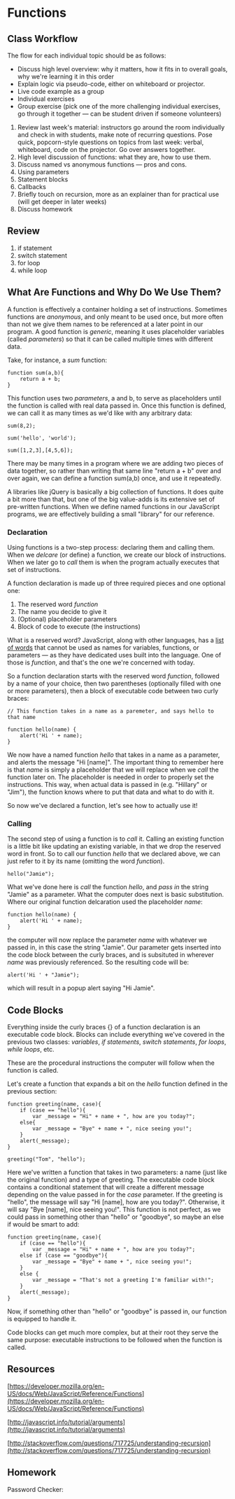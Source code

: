 # Functions

## Class Workflow

The flow for each individual topic should be as follows:
- Discuss high level overview: why it matters, how it fits in to overall goals, why we're learning it in this order
- Explain logic via pseudo-code, either on whiteboard or projector.
- Live code example as a group
- Individual exercises
- Group exercise (pick one of the more challenging individual exercises, go through it together — can be student driven if someone volunteers)

1. Review last week's material: instructors go around the room individually and check in with students, make note of recurring questions. Pose quick, popcorn-style questions on topics from last week: verbal, whiteboard, code on the projector. Go over answers together.
2. High level discussion of functions: what they are, how to use them.
3. Discuss named vs anonymous functions — pros and cons.
4. Using parameters
5. Statement blocks
6. Callbacks
7. Briefly touch on recursion, more as an explainer than for practical use (will get deeper in later weeks)
8. Discuss homework


## Review

1. if statement
2. switch statement
3. for loop
4. while loop


## What Are Functions and Why Do We Use Them?

A function is effectively a container holding a set of instructions. Sometimes functions are _anonymous_, and only meant to be used once, but more often than not we give them names to be referenced at a later point in our program. A good function is _generic_, meaning it uses placeholder variables (called _parameters_) so that it can be called multiple times with different data.

Take, for instance, a _sum_ function:

	function sum(a,b){
    	return a + b;
    }

This function uses two _parameters_, a and b, to serve as placeholders until the function is called with real data passed in. Once this function is defined, we can call it as many times as we'd like with any arbitrary data:

	sum(8,2);
    
    sum('hello', 'world');
    
    sum([1,2,3],[4,5,6]);
    
There may be many times in a program where we are adding two pieces of data together, so rather than writing that same line "return a + b" over and over again, we can define a function sum(a,b) once, and use it repeatedly.

A libraries like jQuery is basically a big collection of functions. It does quite a bit more than that, but one of the big value-adds is its extensive set of pre-written functions. When we define named functions in our JavaScript programs, we are effectively building a small "library" for our reference. 

### Declaration

Using functions is a two-step process: declaring them and calling them. When we _delcare_ (or define) a function, we create our block of instructions. When we later go to _call_ them is when the program actually executes that set of instructions.

A function declaration is made up of three required pieces and one optional one:

1. The reserved word _function_
2. The name you decide to give it
3. (Optional) placeholder parameters
4. Block of code to execute (the instructions)

What is a reserved word? JavaScript, along with other languages, has a [list of words](http://www.w3schools.com/js/js_reserved.asp) that cannot be used as names for variables, functions, or parameters — as they have dedicated uses built into the language. One of those is _function_, and that's the one we're concerned with today.

So a function declaration starts with the reserved word _function_, followed by a name of your choice, then two parentheses (optionally filled with one or more parameters), then a block of executable code between two curly braces:

	// This function takes in a name as a paremeter, and says hello to that name
    
    function hello(name) {
    	alert('Hi ' + name);
    }

We now have a named function _hello_ that takes in a name as a parameter, and alerts the message "Hi [name]". The important thing to remember here is that _name_ is simply a placeholder that we will replace when we _call_ the function later on. The placeholder is needed in order to properly set the instructions. This way, when actual data is passed in (e.g. "Hillary" or "Jim"), the function knows where to put that data and what to do with it.

So now we've declared a function, let's see how to actually use it!

### Calling

The second step of using a function is to _call_ it. Calling an existing function is a little bit like updating an existing variable, in that we drop the reserved word in front. So to call our function _hello_ that we declared above, we can just refer to it by its name (omitting the word _function_).

	hello("Jamie");
    
What we've done here is _call_ the function _hello_, and _pass in_ the string "Jamie" as a parameter. What the computer does next is basic substitution. Where our original function delcaration used the placeholder _name_:

	function hello(name) {
    	alert('Hi ' + name);
    }
    
the computer will now replace the parameter _name_ with whatever we passed in, in this case the string "Jamie". Our parameter gets inserted into the code block between the curly braces, and is subsituted in wherever _name_ was previously referenced. So the resulting code will be:

	alert('Hi ' + "Jamie");
    
which will result in a popup alert saying "Hi Jamie".

## Code Blocks

Everything inside the curly braces {} of a function declaration is an executable code block. Blocks can include everything we've covered in the previous two classes: _variables_, _if statements_, _switch statements_, _for loops_, _while loops_, etc.

These are the procedural instructions the computer will follow when the function is called.

Let's create a function that expands a bit on the _hello_ function defined in the previous section:

	function greeting(name, case){
    	if (case == "hello"){
        	var _message = "Hi" + name + ", how are you today?";
        else{
        	var _message = "Bye" + name + ", nice seeing you!";
        }
        alert(_message);
    }
    
    greeting("Tom", "hello");
    
Here we've written a function that takes in two parameters: a name (just like the original function) and a type of greeting. The executable code block contains a conditional statement that will create a different message depending on the value passed in for the _case_ parameter. If the greeting is "hello", the message will say "Hi [name], how are you today?". Otherwise, it will say "Bye [name], nice seeing you!". This function is not perfect, as we could pass in something other than "hello" or "goodbye", so maybe an else if would be smart to add:

	function greeting(name, case){
    	if (case == "hello"){
        	var _message = "Hi" + name + ", how are you today?";
        else if (case == "goodbye"){
        	var _message = "Bye" + name + ", nice seeing you!";
        }
        else {
        	var _message = "That's not a greeting I'm familiar with!";
        }
        alert(_message);
    }

Now, if something other than "hello" or "goodbye" is passed in, our function is equipped to handle it.

Code blocks can get much more complex, but at their root they serve the same purpose: executable instructions to be followed when the function is called.


## Resources

[https://developer.mozilla.org/en-US/docs/Web/JavaScript/Reference/Functions](https://developer.mozilla.org/en-US/docs/Web/JavaScript/Reference/Functions)

[http://javascript.info/tutorial/arguments](http://javascript.info/tutorial/arguments)

[http://stackoverflow.com/questions/717725/understanding-recursion](http://stackoverflow.com/questions/717725/understanding-recursion)

## Homework

Password Checker:


